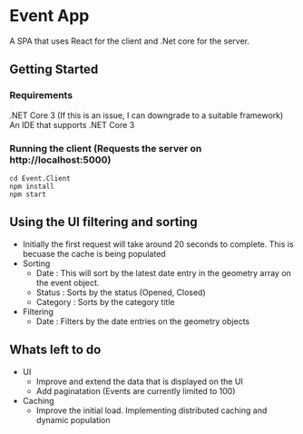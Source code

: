 # Event App

A SPA that uses React for the client and .Net core for the server.

## Getting Started

### Requirements 
.NET Core 3 (If this is an issue, I can downgrade to a suitable framework)
An IDE that supports .NET Core 3

### Running the client (Requests the server on http://localhost:5000)

```
cd Event.Client
npm install
npm start
```

## Using the UI filtering and sorting
- Initially the first request will take around 20 seconds to complete. This is becuase the cache is being populated
- Sorting
  - Date : This will sort by the latest date entry in the geometry array on the event object.
  - Status : Sorts by the status (Opened, Closed)
  - Category : Sorts by the category title
- Filtering
  - Date : Filters by the date entries on the geometry objects


## Whats left to do
- UI
  - Improve and extend the data that is displayed on the UI
  - Add paginatation (Events are currently limited to 100)
- Caching
  - Improve the initial load. Implementing distributed caching and dynamic population 





